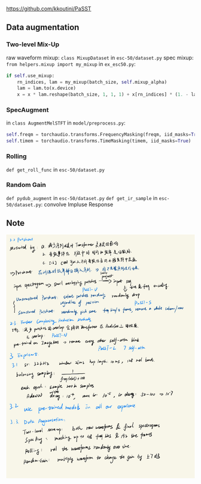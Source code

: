 https://github.com/kkoutini/PaSST
## Data augmentation

### Two-level Mix-Up

raw waveform mixup: `class MixupDataset` in `esc-50/dataset.py`
spec mixup: `from helpers.mixup import my_mixup` in `ex_esc50.py`:

```python
if self.use_mixup:
    rn_indices, lam = my_mixup(batch_size, self.mixup_alpha)
    lam = lam.to(x.device)
    x = x * lam.reshape(batch_size, 1, 1, 1) + x[rn_indices] * (1. - lam.reshape(batch_size, 1, 1, 1))
```

### SpecAugment

in `class AugmentMelSTFT` in `model/preprocess.py`:

```python
self.freqm = torchaudio.transforms.FrequencyMasking(freqm, iid_masks=True)
self.timem = torchaudio.transforms.TimeMasking(timem, iid_masks=True)
```

### Rolling

`def get_roll_func` in `esc-50/dataset.py`

### Random Gain

`def pydub_augment` in `esc-50/dataset.py`
`def get_ir_sample` in `esc-50/dataset.py`: convolve Impluse Response

## Note

![1679665639800](image/note/1679665639800.png)
